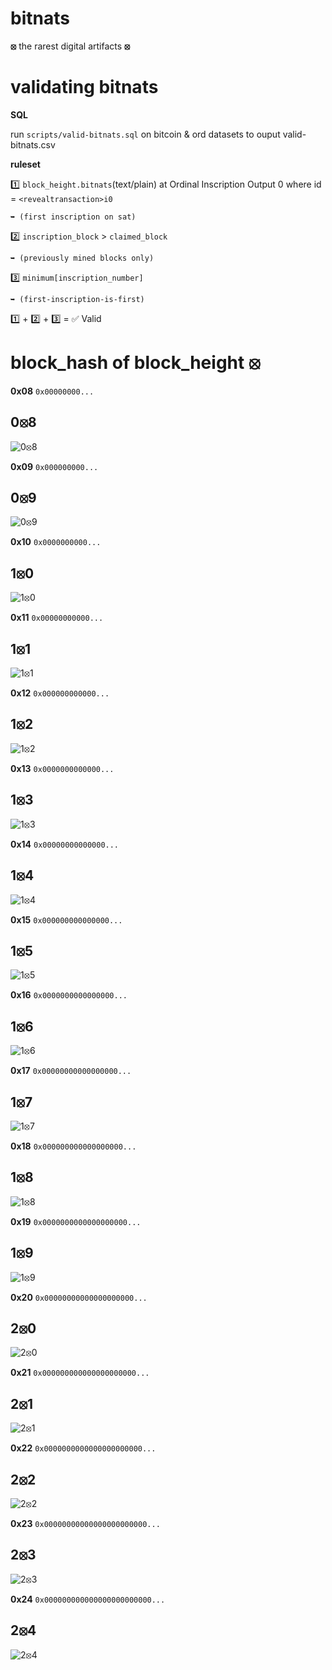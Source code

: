 # bitnats

**⦻** the rarest digital artifacts **⦻**

# validating bitnats

**SQL**

run `scripts/valid-bitnats.sql` on bitcoin & ord datasets to ouput valid-bitnats.csv

**ruleset**

1️⃣ `block_height.bitnats`(text/plain)
    at
    Ordinal Inscription Output 0 
        where
        id = `<revealtransaction>i0`

    ➥ (first inscription on sat)

2️⃣ `inscription_block` > `claimed_block`  

    ➥ (previously mined blocks only)

3️⃣ `minimum[inscription_number]` 

    ➥ (first-inscription-is-first)

1️⃣ + 2️⃣ + 3️⃣ = ✅ Valid

# block_hash of block_height ⦻

**0x08** `0x00000000...`

## 0⦻8

![0⦻8](images/08.svg)

**0x09** `0x000000000...`

## 0⦻9

![0⦻9](images/09.svg)

**0x10** `0x0000000000...`

## 1⦻0

![1⦻0](images/10.svg)

**0x11** `0x00000000000...`

## 1⦻1

![1⦻1](images/11.svg)

**0x12** `0x000000000000...`

## 1⦻2

![1⦻2](images/12.svg)

**0x13** `0x0000000000000...`

## 1⦻3

![1⦻3](images/13.svg)

**0x14** `0x00000000000000...`

## 1⦻4

![1⦻4](images/14.svg)

**0x15** `0x000000000000000...`

## 1⦻5

![1⦻5](images/15.svg)

**0x16** `0x0000000000000000...`

## 1⦻6

![1⦻6](images/16.svg)

**0x17** `0x00000000000000000...`

## 1⦻7

![1⦻7](images/17.svg)

**0x18** `0x000000000000000000...`

## 1⦻8

![1⦻8](images/18.svg)

**0x19** `0x0000000000000000000...`

## 1⦻9

![1⦻9](images/19.svg)

**0x20** `0x00000000000000000000...`

## 2⦻0

![2⦻0](images/20.svg)

**0x21** `0x000000000000000000000...`

## 2⦻1

![2⦻1](images/21.svg)

**0x22** `0x0000000000000000000000...`

## 2⦻2

![2⦻2](images/22.svg)

**0x23** `0x00000000000000000000000...`

## 2⦻3

![2⦻3](images/23.svg)

**0x24** `0x000000000000000000000000...`

## 2⦻4

![2⦻4](images/24.svg)

